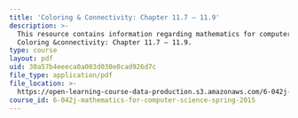 ```yaml
---
title: 'Coloring & Connectivity: Chapter 11.7 – 11.9'
description: >-
  This resource contains information regarding mathematics for computer science:
  Coloring &connectivity: Chapter 11.7 – 11.9.
type: course
layout: pdf
uid: 30a57b4eeeca0a003d030e0cad926d7c
file_type: application/pdf
file_location: >-
  https://open-learning-course-data-production.s3.amazonaws.com/6-042j-mathematics-for-computer-science-spring-2015/30a57b4eeeca0a003d030e0cad926d7c_MIT6_042JS15_Session20.pdf
course_id: 6-042j-mathematics-for-computer-science-spring-2015
---
```

